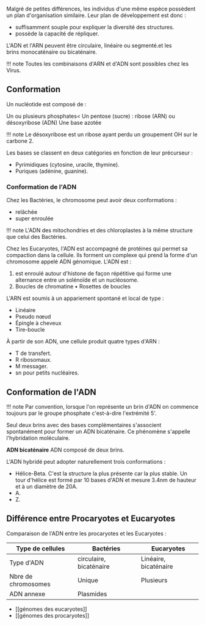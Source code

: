 Malgré de petites différences, les individus d'une même espèce possèdent un plan d'organisation similaire. Leur plan de développement est donc :

* suffisamment souple pour expliquer la diversité des structures.
* possède la capacité de répliquer.

L'ADN et l'ARN peuvent être circulaire, linéaire ou segmenté.et les brins monocaténaire ou bicaténaire.

!!! note
    Toutes les combinaisons d'ARN et d'ADN sont possibles chez les Virus.
## Conformation

Un nucléotide est composé de :

Un ou plusieurs phosphates<
Un pentose (sucre) : ribose (ARN) ou désoxyribose (ADN)
Une base azotée

!!! note
    Le désoxyribose est un ribose ayant perdu un groupement OH sur le carbone 2.

Les bases se classent en deux catégories en fonction de leur précurseur :

* Pyrimidiques (cytosine, uracile, thymine).
* Puriques (adénine, guanine).
### Conformation de l'ADN

Chez les Bactéries, le chromosome peut avoir deux conformations :

* relâchée
* super enroulée

!!! note
    L'ADN des mitochondries et des chloroplastes à la même structure que celui des Bactéries.

Chez les Eucaryotes, l'ADN est accompagné de protéines qui permet sa compaction dans la cellule. Ils forment un complexe qui prend la forme d'un chromosome appelé ADN génomique. L'ADN est :

1. est enroulé autour d'histone de façon répétitive qui forme une alternance entre un solénoïde et un nucléosome.
2. Boucles de chromatine • Rosettes de boucles

L'ARN est soumis à un appariement spontané et local de type :

* Linéaire
* Pseudo nœud
* Épingle à cheveux
* Tire-boucle

À partir de son ADN, une cellule produit quatre types d'ARN :

* T de transfert.
* R ribosomaux.
* M messager.
* sn pour petits nucléaires.

## Conformation de l'ADN

!!! note
    Par convention, lorsque l'on représente un brin d'ADN on commence toujours par le groupe phosphate c'est-à-dire l'extrémité 5'.

Seul deux brins avec des bases complémentaires s'associent spontanément pour former un ADN bicaténaire. Ce phénomène s'appelle l'hybridation moléculaire.

__ADN bicaténaire__ ADN composé de deux brins.

L'ADN hybridé peut adopter naturellement trois conformations :

* Hélice-Beta. C'est la structure la plus présente car la plus stable. Un tour d'hélice est formé par 10 bases d'ADN et mesure 3.4nm de hauteur et à un diamètre de 20A.
* A.
* Z.
## Différence entre Procaryotes et Eucaryotes

Comparaison de l'ADN entre les procaryotes et les Eucaryotes :

| Type de cellules    | Bactéries               | Eucaryotes            |
|---------------------|-------------------------|-----------------------|
| Type d'ADN          | circulaire, bicaténaire | Linéaire, bicaténaire |
| Nbre de chromosomes | Unique                  | Plusieurs             |
| ADN annexe          | Plasmides               |                       |

* [[génomes des eucaryotes]]
* [[génomes des procaryotes]]
